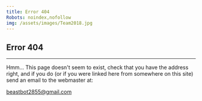 ```yaml
---
title: Error 404
Robots: noindex,nofollow
img: /assets/images/Team2018.jpg
---
```


## Error 404
---

Hmm... This page doesn't seem to exist, check that you have the address right, and if you do (or if you were linked here from somewhere on this site) send an email to the webmaster at:

 [beastbot2855@gmail.com](mailto:beastbot2855@gmail.com)
